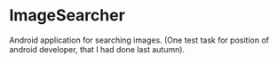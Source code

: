 # ImageSearcher
Android application for searching images.
(One test task for position of android developer, that I had done last autumn).
